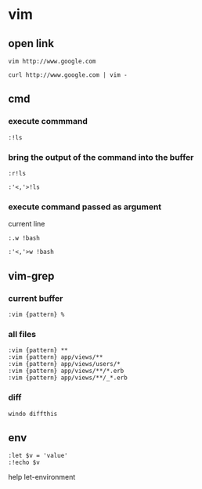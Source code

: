 # vim

## open link

```
vim http://www.google.com
```

```
curl http://www.google.com | vim -
```

## cmd

### execute commmand

```
:!ls
```

### bring the output of the command into the buffer

```
:r!ls
```

```
:'<,'>!ls
```

### execute command passed as argument

current line

```
:.w !bash
```

```
:'<,'>w !bash
```

## vim-grep

### current buffer

```
:vim {pattern} %
```

### all files

```
:vim {pattern} **
:vim {pattern} app/views/**
:vim {pattern} app/views/users/*
:vim {pattern} app/views/**/*.erb
:vim {pattern} app/views/**/_*.erb
```

### diff

```
windo diffthis
```

## env

```
:let $v = 'value'
:!echo $v
```

help let-environment
